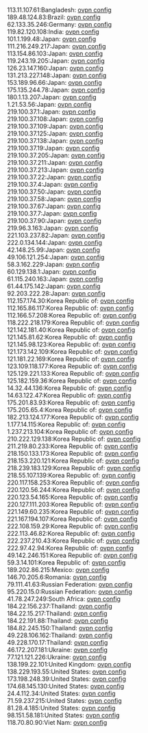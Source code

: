 113.11.107.61:Bangladesh: [ovpn config](vpn/113_11_107_61.ovpn)  
189.48.124.83:Brazil: [ovpn config](vpn/189_48_124_83.ovpn)  
62.133.35.246:Germany: [ovpn config](vpn/62_133_35_246.ovpn)  
119.82.120.108:India: [ovpn config](vpn/119_82_120_108.ovpn)  
101.1.199.48:Japan: [ovpn config](vpn/101_1_199_48.ovpn)  
111.216.249.217:Japan: [ovpn config](vpn/111_216_249_217.ovpn)  
113.154.86.103:Japan: [ovpn config](vpn/113_154_86_103.ovpn)  
119.243.19.205:Japan: [ovpn config](vpn/119_243_19_205.ovpn)  
126.23.147.160:Japan: [ovpn config](vpn/126_23_147_160.ovpn)  
131.213.227.148:Japan: [ovpn config](vpn/131_213_227_148.ovpn)  
153.189.96.66:Japan: [ovpn config](vpn/153_189_96_66.ovpn)  
175.135.244.78:Japan: [ovpn config](vpn/175_135_244_78.ovpn)  
180.1.13.207:Japan: [ovpn config](vpn/180_1_13_207.ovpn)  
1.21.53.56:Japan: [ovpn config](vpn/1_21_53_56.ovpn)  
219.100.37.1:Japan: [ovpn config](vpn/219_100_37_1.ovpn)  
219.100.37.108:Japan: [ovpn config](vpn/219_100_37_108.ovpn)  
219.100.37.109:Japan: [ovpn config](vpn/219_100_37_109.ovpn)  
219.100.37.125:Japan: [ovpn config](vpn/219_100_37_125.ovpn)  
219.100.37.138:Japan: [ovpn config](vpn/219_100_37_138.ovpn)  
219.100.37.19:Japan: [ovpn config](vpn/219_100_37_19.ovpn)  
219.100.37.205:Japan: [ovpn config](vpn/219_100_37_205.ovpn)  
219.100.37.211:Japan: [ovpn config](vpn/219_100_37_211.ovpn)  
219.100.37.213:Japan: [ovpn config](vpn/219_100_37_213.ovpn)  
219.100.37.22:Japan: [ovpn config](vpn/219_100_37_22.ovpn)  
219.100.37.4:Japan: [ovpn config](vpn/219_100_37_4.ovpn)  
219.100.37.50:Japan: [ovpn config](vpn/219_100_37_50.ovpn)  
219.100.37.58:Japan: [ovpn config](vpn/219_100_37_58.ovpn)  
219.100.37.67:Japan: [ovpn config](vpn/219_100_37_67.ovpn)  
219.100.37.7:Japan: [ovpn config](vpn/219_100_37_7.ovpn)  
219.100.37.90:Japan: [ovpn config](vpn/219_100_37_90.ovpn)  
219.96.3.163:Japan: [ovpn config](vpn/219_96_3_163.ovpn)  
221.103.237.82:Japan: [ovpn config](vpn/221_103_237_82.ovpn)  
222.0.134.144:Japan: [ovpn config](vpn/222_0_134_144.ovpn)  
42.148.25.99:Japan: [ovpn config](vpn/42_148_25_99.ovpn)  
49.106.121.254:Japan: [ovpn config](vpn/49_106_121_254.ovpn)  
58.3.162.229:Japan: [ovpn config](vpn/58_3_162_229.ovpn)  
60.129.138.1:Japan: [ovpn config](vpn/60_129_138_1.ovpn)  
61.115.240.163:Japan: [ovpn config](vpn/61_115_240_163.ovpn)  
61.44.175.142:Japan: [ovpn config](vpn/61_44_175_142.ovpn)  
92.203.222.28:Japan: [ovpn config](vpn/92_203_222_28.ovpn)  
112.157.174.30:Korea Republic of: [ovpn config](vpn/112_157_174_30.ovpn)  
112.165.86.117:Korea Republic of: [ovpn config](vpn/112_165_86_117.ovpn)  
112.166.57.208:Korea Republic of: [ovpn config](vpn/112_166_57_208.ovpn)  
118.222.218.179:Korea Republic of: [ovpn config](vpn/118_222_218_179.ovpn)  
121.142.181.40:Korea Republic of: [ovpn config](vpn/121_142_181_40.ovpn)  
121.145.81.62:Korea Republic of: [ovpn config](vpn/121_145_81_62.ovpn)  
121.145.98.123:Korea Republic of: [ovpn config](vpn/121_145_98_123.ovpn)  
121.173.142.109:Korea Republic of: [ovpn config](vpn/121_173_142_109.ovpn)  
121.181.22.169:Korea Republic of: [ovpn config](vpn/121_181_22_169.ovpn)  
123.109.118.177:Korea Republic of: [ovpn config](vpn/123_109_118_177.ovpn)  
125.129.221.133:Korea Republic of: [ovpn config](vpn/125_129_221_133.ovpn)  
125.182.159.36:Korea Republic of: [ovpn config](vpn/125_182_159_36.ovpn)  
14.32.44.136:Korea Republic of: [ovpn config](vpn/14_32_44_136.ovpn)  
14.63.122.47:Korea Republic of: [ovpn config](vpn/14_63_122_47.ovpn)  
175.201.83.93:Korea Republic of: [ovpn config](vpn/175_201_83_93.ovpn)  
175.205.65.4:Korea Republic of: [ovpn config](vpn/175_205_65_4.ovpn)  
182.213.124.177:Korea Republic of: [ovpn config](vpn/182_213_124_177.ovpn)  
1.177.14.115:Korea Republic of: [ovpn config](vpn/1_177_14_115.ovpn)  
1.237.213.104:Korea Republic of: [ovpn config](vpn/1_237_213_104.ovpn)  
210.222.129.138:Korea Republic of: [ovpn config](vpn/210_222_129_138.ovpn)  
211.219.80.233:Korea Republic of: [ovpn config](vpn/211_219_80_233.ovpn)  
218.150.133.173:Korea Republic of: [ovpn config](vpn/218_150_133_173.ovpn)  
218.153.220.121:Korea Republic of: [ovpn config](vpn/218_153_220_121.ovpn)  
218.239.183.129:Korea Republic of: [ovpn config](vpn/218_239_183_129.ovpn)  
218.55.107.139:Korea Republic of: [ovpn config](vpn/218_55_107_139.ovpn)  
220.117.158.253:Korea Republic of: [ovpn config](vpn/220_117_158_253.ovpn)  
220.120.56.244:Korea Republic of: [ovpn config](vpn/220_120_56_244.ovpn)  
220.123.54.165:Korea Republic of: [ovpn config](vpn/220_123_54_165.ovpn)  
220.127.111.203:Korea Republic of: [ovpn config](vpn/220_127_111_203.ovpn)  
221.149.60.235:Korea Republic of: [ovpn config](vpn/221_149_60_235.ovpn)  
221.167.194.107:Korea Republic of: [ovpn config](vpn/221_167_194_107.ovpn)  
222.108.159.29:Korea Republic of: [ovpn config](vpn/222_108_159_29.ovpn)  
222.113.46.82:Korea Republic of: [ovpn config](vpn/222_113_46_82.ovpn)  
222.237.210.43:Korea Republic of: [ovpn config](vpn/222_237_210_43.ovpn)  
222.97.42.94:Korea Republic of: [ovpn config](vpn/222_97_42_94.ovpn)  
49.142.246.151:Korea Republic of: [ovpn config](vpn/49_142_246_151.ovpn)  
59.3.14.101:Korea Republic of: [ovpn config](vpn/59_3_14_101.ovpn)  
189.202.86.215:Mexico: [ovpn config](vpn/189_202_86_215.ovpn)  
146.70.205.6:Romania: [ovpn config](vpn/146_70_205_6.ovpn)  
79.111.41.63:Russian Federation: [ovpn config](vpn/79_111_41_63.ovpn)  
95.220.15.0:Russian Federation: [ovpn config](vpn/95_220_15_0.ovpn)  
41.78.247.249:South Africa: [ovpn config](vpn/41_78_247_249.ovpn)  
184.22.156.237:Thailand: [ovpn config](vpn/184_22_156_237.ovpn)  
184.22.15.217:Thailand: [ovpn config](vpn/184_22_15_217.ovpn)  
184.22.191.88:Thailand: [ovpn config](vpn/184_22_191_88.ovpn)  
184.82.245.150:Thailand: [ovpn config](vpn/184_82_245_150.ovpn)  
49.228.106.162:Thailand: [ovpn config](vpn/49_228_106_162.ovpn)  
49.228.170.17:Thailand: [ovpn config](vpn/49_228_170_17.ovpn)  
46.172.207.181:Ukraine: [ovpn config](vpn/46_172_207_181.ovpn)  
77.121.121.226:Ukraine: [ovpn config](vpn/77_121_121_226.ovpn)  
138.199.22.101:United Kingdom: [ovpn config](vpn/138_199_22_101.ovpn)  
138.229.193.55:United States: [ovpn config](vpn/138_229_193_55.ovpn)  
173.198.248.39:United States: [ovpn config](vpn/173_198_248_39.ovpn)  
174.68.145.130:United States: [ovpn config](vpn/174_68_145_130.ovpn)  
24.4.112.34:United States: [ovpn config](vpn/24_4_112_34.ovpn)  
71.59.237.215:United States: [ovpn config](vpn/71_59_237_215.ovpn)  
81.28.4.185:United States: [ovpn config](vpn/81_28_4_185.ovpn)  
98.151.58.181:United States: [ovpn config](vpn/98_151_58_181.ovpn)  
118.70.80.90:Viet Nam: [ovpn config](vpn/118_70_80_90.ovpn)  
